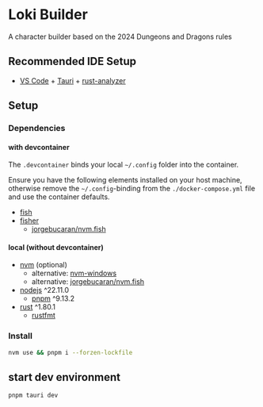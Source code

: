 # Loki Builder

A character builder based on the 2024 Dungeons and Dragons rules

## Recommended IDE Setup

- [VS Code](https://code.visualstudio.com/) + [Tauri](https://marketplace.visualstudio.com/items?itemName=tauri-apps.tauri-vscode) + [rust-analyzer](https://marketplace.visualstudio.com/items?itemName=rust-lang.rust-analyzer)

## Setup

### Dependencies

#### with devcontainer

The `.devcontainer` binds your local `~/.config` folder into the container.

Ensure you have the following elements installed on your host machine,
otherwise remove the `~/.config`-binding from the `./docker-compose.yml` file and use the container defaults.

- [fish](https://fishshell.com/)
- [fisher](https://github.com/jorgebucaran/fisher)
  - [jorgebucaran/nvm.fish](https://github.com/jorgebucaran/nvm.fish)

#### local (without devcontainer)

- [nvm](https://github.com/nvm-sh/nvm) (optional)
  - alternative: [nvm-windows](https://github.com/coreybutler/nvm-windows)
  - alternative: [jorgebucaran/nvm.fish](https://github.com/jorgebucaran/nvm.fish)
- [nodejs](https://nodejs.org/en) ^22.11.0
  - [pnpm](https://pnpm.io/) ^9.13.2
- [rust](https://www.rust-lang.org/) ^1.80.1
  - [rustfmt](https://github.com/rust-lang/rustfmt)

### Install

```sh
nvm use && pnpm i --forzen-lockfile
```

## start dev environment

```sh
pnpm tauri dev
```
